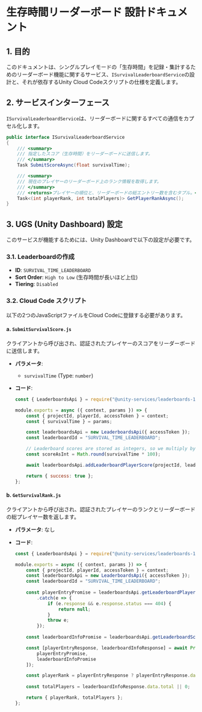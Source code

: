 # **生存時間リーダーボード 設計ドキュメント**

## 1. 目的

このドキュメントは、シングルプレイモードの「生存時間」を記録・集計するためのリーダーボード機能に関するサービス、`ISurvivalLeaderboardService`の設計と、それが依存するUnity Cloud Codeスクリプトの仕様を定義します。

## 2. サービスインターフェース

`ISurvivalLeaderboardService`は、リーダーボードに関するすべての通信をカプセル化します。

```csharp
public interface ISurvivalLeaderboardService
{
    /// <summary>
    /// 指定したスコア（生存時間）をリーダーボードに送信します。
    /// </summary>
    Task SubmitScoreAsync(float survivalTime);

    /// <summary>
    /// 現在のプレイヤーのリーダーボード上のランク情報を取得します。
    /// </summary>
    /// <returns>プレイヤーの順位と、リーダーボードの総エントリー数を含むタプル。</returns>
    Task<(int playerRank, int totalPlayers)> GetPlayerRankAsync();
}
```

## 3. UGS (Unity Dashboard) 設定

このサービスが機能するためには、Unity Dashboardで以下の設定が必要です。

### 3.1. Leaderboardの作成

*   **ID**: `SURVIVAL_TIME_LEADERBOARD`
*   **Sort Order**: `High to Low` (生存時間が長いほど上位)
*   **Tiering**: `Disabled`

### 3.2. Cloud Code スクリプト

以下の2つのJavaScriptファイルをCloud Codeに登録する必要があります。

#### a. `SubmitSurvivalScore.js`

クライアントから呼び出され、認証されたプレイヤーのスコアをリーダーボードに送信します。

*   **パラメータ**:
    *   `survivalTime` (Type: `number`)

*   **コード**:
    ```javascript
    const { LeaderboardsApi } = require("@unity-services/leaderboards-1.1");

    module.exports = async ({ context, params }) => {
        const { projectId, playerId, accessToken } = context;
        const { survivalTime } = params;

        const leaderboardsApi = new LeaderboardsApi({ accessToken });
        const leaderboardId = "SURVIVAL_TIME_LEADERBOARD";

        // Leaderboard scores are stored as integers, so we multiply by 100 for precision.
        const scoreAsInt = Math.round(survivalTime * 100);

        await leaderboardsApi.addLeaderboardPlayerScore(projectId, leaderboardId, playerId, { score: scoreAsInt });

        return { success: true };
    };
    ```

#### b. `GetSurvivalRank.js`

クライアントから呼び出され、認証されたプレイヤーのランクとリーダーボードの総プレイヤー数を返します。

*   **パラメータ**: なし

*   **コード**:
    ```javascript
    const { LeaderboardsApi } = require("@unity-services/leaderboards-1.1");

    module.exports = async ({ context, params }) => {
        const { projectId, playerId, accessToken } = context;
        const leaderboardsApi = new LeaderboardsApi({ accessToken });
        const leaderboardId = "SURVIVAL_TIME_LEADERBOARD";
        
        const playerEntryPromise = leaderboardsApi.getLeaderboardPlayerScore(projectId, leaderboardId, playerId)
            .catch(e => {
                if (e.response && e.response.status === 404) {
                    return null;
                }
                throw e;
            });
            
        const leaderboardInfoPromise = leaderboardsApi.getLeaderboardScores(projectId, leaderboardId, 0, 1);

        const [playerEntryResponse, leaderboardInfoResponse] = await Promise.all([
            playerEntryPromise,
            leaderboardInfoPromise
        ]);

        const playerRank = playerEntryResponse ? playerEntryResponse.data.rank : 0;
        
        const totalPlayers = leaderboardInfoResponse.data.total || 0;

        return { playerRank, totalPlayers };
    };
    ```

